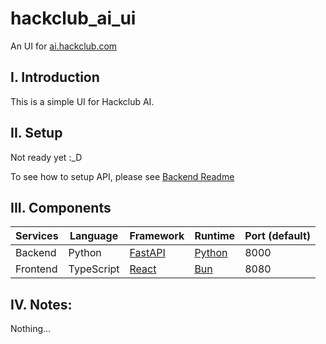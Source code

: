 # hackclub_ai_ui
An UI for [ai.hackclub.com](https://ai.hackclub.com)

## I. Introduction

This is a simple UI for Hackclub AI.

## II. Setup

Not ready yet :_D

To see how to setup API, please see [Backend Readme](./backend/README.md)

## III. Components

|Services|Language|Framework|Runtime|Port (default)|
|-|-|-|-|-|
|Backend|Python|[FastAPI](https://fastapi.tiangolo.com/)|[Python](https://www.python.org/)|8000|
|Frontend|TypeScript|[React](https://react.dev/)|[Bun](https://bun.sh)|8080|

## IV. Notes:

Nothing...
